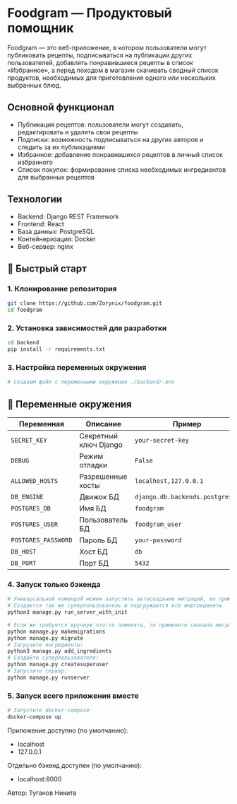 # Foodgram — Продуктовый помощник

Foodgram — это веб-приложение, в котором пользователи могут публиковать рецепты, подписываться на публикации других пользователей, добавлять понравившиеся рецепты в список «Избранное», а перед походом в магазин скачивать сводный список продуктов, необходимых для приготовления одного или нескольких выбранных блюд.

## Основной функционал

- Публикация рецептов: пользователи могут создавать, редактировать и удалять свои рецепты
- Подписки: возможность подписываться на других авторов и следить за их публикациями
- Избранное: добавление понравившихся рецептов в личный список избранного
- Список покупок: формирование списка необходимых ингредиентов для выбранных рецептов

## Технологии

- Backend: Django REST Framework
- Frontend: React
- База данных: PostgreSQL
- Контейнеризация: Docker
- Веб-сервер: nginx

## 🚀 Быстрый старт

### 1. Клонирование репозитория
```bash
git clone https://github.com/Zorynix/foodgram.git
cd foodgram
```

### 2. Установка зависимостей для разработки
```bash
cd backend
pip install -r requirements.txt
```

### 3. Настройка переменных окружения
```bash
# Создаем файл с переменными окружения ./backend/.env
```

## 📝 Переменные окружения

| Переменная | Описание | Пример |
|------------|----------|---------|
| `SECRET_KEY` | Секретный ключ Django | `your-secret-key` |
| `DEBUG` | Режим отладки | `False` |
| `ALLOWED_HOSTS` | Разрешенные хосты | `localhost,127.0.0.1` |
| `DB_ENGINE` | Движок БД | `django.db.backends.postgresql` |
| `POSTGRES_DB` | Имя БД | `foodgram` |
| `POSTGRES_USER` | Пользователь БД | `foodgram_user` |
| `POSTGRES_PASSWORD` | Пароль БД | `your-password` |
| `DB_HOST` | Хост БД | `db` |
| `DB_PORT` | Порт БД | `5432` |

### 4. Запуск только бэкенда
```bash
# Униварсальной командой можем запустить автосоздание миграций, их применение
# Создается так же суперпользователь и подгружаются все инргредиенты
python3 manage.py run_server_with_init
```
```bash
# Если же требуется вручную что-то поменять, то примените сначала миграции:
python manage.py makemigrations
python manage.py migrate
# Загрузите ингредиенты:
python3 manage.py add_ingredients
# Создайте суперпользователя:
python manage.py createsuperuser
# Запустите сервер:
python manage.py runserver
```

### 5. Запуск всего приложения вместе
```bash
# Запустите docker-compose
docker-compose up
```

Приложение доступно (по умолчанию):
- localhost
- 127.0.0.1

Отдельно бэкенд доступен (по умолчанию):
- localhost:8000

Автор:
Туганов Никита
